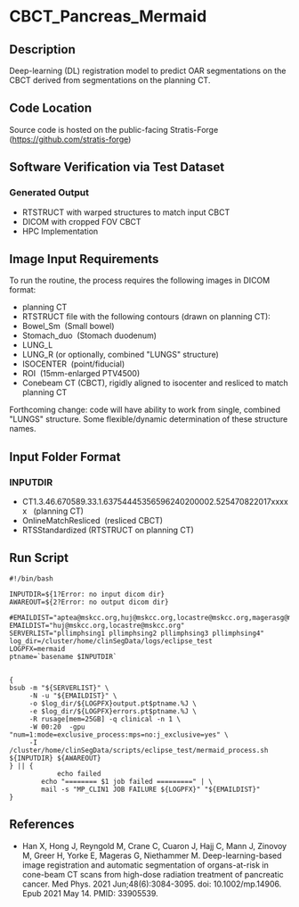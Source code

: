 # CBCT_Pancreas_Mermaid

## Description

Deep-learning (DL) registration model to predict OAR segmentations on the CBCT derived from segmentations on the planning CT.

## Code Location

Source code is hosted on the public-facing Stratis-Forge (https://github.com/stratis-forge)

## Software Verification via Test Dataset
### Generated Output
* RTSTRUCT with warped structures to match input CBCT
* DICOM with cropped FOV CBCT
* HPC Implementation

## Image Input Requirements

To run the routine, the process requires the following images in DICOM format:

* planning CT 
* RTSTRUCT file with the following contours (drawn on planning CT):
* Bowel_Sm  (Small bowel)
* Stomach_duo  (Stomach duodenum)
* LUNG_L 
* LUNG_R (or optionally, combined "LUNGS" structure) 
* ISOCENTER  (point/fiducial)
* ROI  (15mm-enlarged PTV4500)
* Conebeam CT (CBCT), rigidly aligned to isocenter and resliced to match planning CT

Forthcoming change: code will have ability to work from single, combined "LUNGS" structure. Some flexible/dynamic determination of these structure names.

## Input Folder Format
### INPUTDIR
* CT1.3.46.670589.33.1.63754445356596240200002.525470822017xxxxx   (planning CT)
* OnlineMatchResliced  (resliced CBCT)
* RTSStandardized (RTSTRUCT on planning CT)

## Run Script

```
#!/bin/bash

INPUTDIR=${1?Error: no input dicom dir}
AWAREOUT=${2?Error: no output dicom dir}

#EMAILDIST="aptea@mskcc.org,huj@mskcc.org,locastre@mskcc.org,magerasg@mskcc.org"
EMAILDIST="huj@mskcc.org,locastre@mskcc.org"
SERVERLIST="pllimphsing1 pllimphsing2 pllimphsing3 pllimphsing4"
log_dir=/cluster/home/clinSegData/logs/eclipse_test
LOGPFX=mermaid
ptname=`basename $INPUTDIR`


{
bsub -m "${SERVERLIST}" \
     -N -u "${EMAILDIST}" \
     -o $log_dir/${LOGPFX}output.pt$ptname.%J \
     -e $log_dir/${LOGPFX}errors.pt$ptname.%J \
     -R rusage[mem=25GB] -q clinical -n 1 \
     -W 00:20  -gpu "num=1:mode=exclusive_process:mps=no:j_exclusive=yes" \
     -I /cluster/home/clinSegData/scripts/eclipse_test/mermaid_process.sh ${INPUTDIR} ${AWAREOUT}
} || {
            echo failed
        echo "======== $1 job failed =========" | \
        mail -s "MP_CLIN1 JOB FAILURE ${LOGPFX}" "${EMAILDIST}"
}
```


## References
* Han X, Hong J, Reyngold M, Crane C, Cuaron J, Hajj C, Mann J, Zinovoy M, Greer H, Yorke E, Mageras G, Niethammer M. Deep-learning-based image registration and automatic segmentation of organs-at-risk in cone-beam CT scans from high-dose radiation treatment of pancreatic cancer. Med Phys. 2021 Jun;48(6):3084-3095. doi: 10.1002/mp.14906. Epub 2021 May 14. PMID: 33905539.
